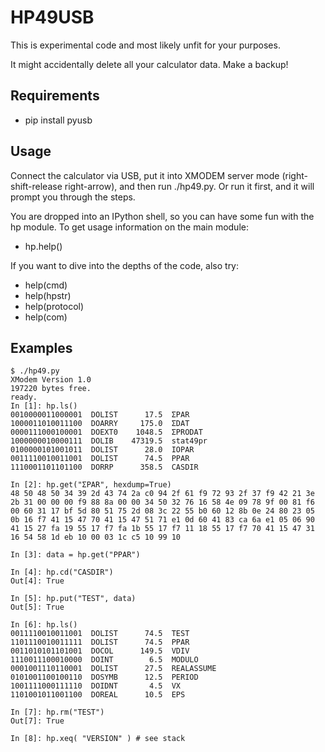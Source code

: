 HP49USB
=======

This is experimental code and most likely unfit for your purposes.

It might accidentally delete all your calculator data. Make a backup!

## Requirements

* pip install pyusb

## Usage

Connect the calculator via USB, put it into XMODEM server mode (right-shift-release
right-arrow), and then run ./hp49.py. Or run it first, and it will prompt you through
the steps.

You are dropped into an IPython shell, so you can have some fun with the hp module.
To get usage information on the main module:

* hp.help()

If you want to dive into the depths of the code, also try:

* help(cmd)
* help(hpstr)
* help(protocol)
* help(com) 

## Examples
```
$ ./hp49.py 
XModem Version 1.0
197220 bytes free.
ready.
In [1]: hp.ls()
0010000011000001  DOLIST      17.5  ΣPAR
1000011010011100  DOARRY     175.0  ΣDAT
0000111000100001  DOEXT0    1048.5  ΣPRODAT
1000000010000111  DOLIB    47319.5  stat49pr
0100000101001011  DOLIST      28.0  IOPAR
0011110010011001  DOLIST      74.5  PPAR
1110001101101100  DORRP      358.5  CASDIR

In [2]: hp.get("ΣPAR", hexdump=True)
48 50 48 50 34 39 2d 43 74 2a c0 94 2f 61 f9 72 93 2f 37 f9 42 21 3e 2b 31 00 00 00 f9 88 8a 00 00 34 50 32 76 16 58 4e 09 78 9f 00 81 f6 00 60 31 17 bf 5d 80 51 75 2d 08 3c 22 55 b0 60 12 8b 0e 24 80 23 05 0b 16 f7 41 15 47 70 41 15 47 51 71 e1 0d 60 41 83 ca 6a e1 05 06 90 41 15 27 fa 19 55 17 f7 fa 1b 55 17 f7 11 18 55 17 f7 70 41 15 47 31 16 54 58 1d eb 10 00 03 1c c5 10 99 10

In [3]: data = hp.get("PPAR")

In [4]: hp.cd("CASDIR")
Out[4]: True

In [5]: hp.put("TEST", data)
Out[5]: True

In [6]: hp.ls()
0011110010011001  DOLIST      74.5  TEST
1101110010011111  DOLIST      74.5  PPAR
0011010101101001  DOCOL      149.5  VDIV
1110011100010000  DOINT        6.5  MODULO
0001001110110001  DOLIST      27.5  REALASSUME
0101001100100110  DOSYMB      12.5  PERIOD
1001111000111110  DOIDNT       4.5  VX
1101001011001100  DOREAL      10.5  EPS

In [7]: hp.rm("TEST")
Out[7]: True

In [8]: hp.xeq( "VERSION" ) # see stack
```
